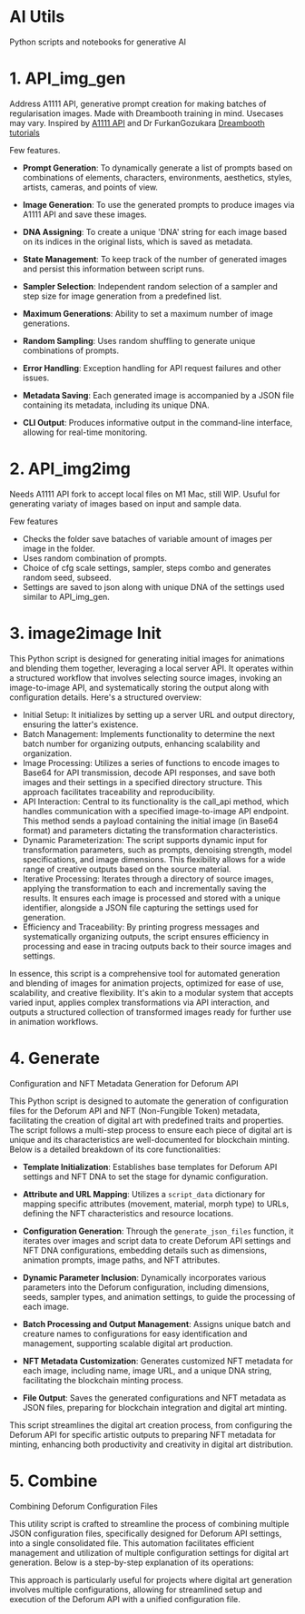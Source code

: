 # AI Utils 
 Python scripts and notebooks for generative AI

# 1. API_img_gen

Address A1111 API, generative prompt creation for making batches of regularisation images. 
Made with Dreambooth training in mind. Usecases may vary. 
Inspired by [A1111 API](https://github.com/AUTOMATIC1111/stable-diffusion-webui/wiki/API)
and Dr FurkanGozukara [Dreambooth tutorials](https://github.com/FurkanGozukara/Stable-Diffusion/blob/main/Tutorials/How-To-Do-SDXL-DreamBooth-Training-With-Best-Settings.md)

Few features.
- **Prompt Generation**: To dynamically generate a list of prompts based on combinations of elements, characters, environments, aesthetics, styles, artists, cameras, and points of view.
- **Image Generation**: To use the generated prompts to produce images via A1111 API and save these images.
- **DNA Assigning**: To create a unique 'DNA' string for each image based on its indices in the original lists, which is saved as metadata.
- **State Management**: To keep track of the number of generated images and persist this information between script runs.
- **Sampler Selection**: Independent random selection of a sampler and step size for image generation from a predefined list.

- **Maximum Generations**: Ability to set a maximum number of image generations.
- **Random Sampling**: Uses random shuffling to generate unique combinations of prompts.
- **Error Handling**: Exception handling for API request failures and other issues.
- **Metadata Saving**: Each generated image is accompanied by a JSON file containing its metadata, including its unique DNA.
- **CLI Output**: Produces informative output in the command-line interface, allowing for real-time monitoring.

# 2. API_img2img
 
 Needs A1111 API fork to accept local files on M1 Mac, still WIP. Usuful for generating variaty of images based on input and sample data.

Few features
- Checks the folder save bataches of variable amount of images per image in the folder.
- Uses random combination of prompts. 
- Choice of cfg scale settings, sampler, steps combo and generates random seed, subseed.
- Settings are saved to json along with unique DNA of the settings used similar to API_img_gen.

# 3. image2image Init 

This Python script is designed for generating initial images for animations and blending them together, leveraging a local server API. It operates within a structured workflow that involves selecting source images, invoking an image-to-image API, and systematically storing the output along with configuration details. Here's a structured overview:

- Initial Setup: It initializes by setting up a server URL and output directory, ensuring the latter's existence.
- Batch Management: Implements functionality to determine the next batch number for organizing outputs, enhancing scalability and organization.
- Image Processing: Utilizes a series of functions to encode images to Base64 for API transmission, decode API responses, and save both images and their settings in a specified directory structure. This approach facilitates traceability and reproducibility.
- API Interaction: Central to its functionality is the call_api method, which handles communication with a specified image-to-image API endpoint. This method sends a payload containing the initial image (in Base64 format) and parameters dictating the transformation characteristics.
- Dynamic Parameterization: The script supports dynamic input for transformation parameters, such as prompts, denoising strength, model specifications, and image dimensions. This flexibility allows for a wide range of creative outputs based on the source material.
- Iterative Processing: Iterates through a directory of source images, applying the transformation to each and incrementally saving the results. It ensures each image is processed and stored with a unique identifier, alongside a JSON file capturing the settings used for generation.
- Efficiency and Traceability: By printing progress messages and systematically organizing outputs, the script ensures efficiency in processing and ease in tracing outputs back to their source images and settings.

In essence, this script is a comprehensive tool for automated generation and blending of images for animation projects, optimized for ease of use, scalability, and creative flexibility. It's akin to a modular system that accepts varied input, applies complex transformations via API interaction, and outputs a structured collection of transformed images ready for further use in animation workflows.

# 4. Generate 

Configuration and NFT Metadata Generation for Deforum API

This Python script is designed to automate the generation of configuration files for the Deforum API and NFT (Non-Fungible Token) metadata, facilitating the creation of digital art with predefined traits and properties. The script follows a multi-step process to ensure each piece of digital art is unique and its characteristics are well-documented for blockchain minting. Below is a detailed breakdown of its core functionalities:

- **Template Initialization**: Establishes base templates for Deforum API settings and NFT DNA to set the stage for dynamic configuration.

- **Attribute and URL Mapping**: Utilizes a `script_data` dictionary for mapping specific attributes (movement, material, morph type) to URLs, defining the NFT characteristics and resource locations.

- **Configuration Generation**: Through the `generate_json_files` function, it iterates over images and script data to create Deforum API settings and NFT DNA configurations, embedding details such as dimensions, animation prompts, image paths, and NFT attributes.

- **Dynamic Parameter Inclusion**: Dynamically incorporates various parameters into the Deforum configuration, including dimensions, seeds, sampler types, and animation settings, to guide the processing of each image.

- **Batch Processing and Output Management**: Assigns unique batch and creature names to configurations for easy identification and management, supporting scalable digital art production.

- **NFT Metadata Customization**: Generates customized NFT metadata for each image, including name, image URL, and a unique DNA string, facilitating the blockchain minting process.

- **File Output**: Saves the generated configurations and NFT metadata as JSON files, preparing for blockchain integration and digital art minting.

This script streamlines the digital art creation process, from configuring the Deforum API for specific artistic outputs to preparing NFT metadata for minting, enhancing both productivity and creativity in digital art distribution.

# 5. Combine 

Combining Deforum Configuration Files

This utility script is crafted to streamline the process of combining multiple JSON configuration files, specifically designed for Deforum API settings, into a single consolidated file. This automation facilitates efficient management and utilization of multiple configuration settings for digital art generation. Below is a step-by-step explanation of its operations:

This approach is particularly useful for projects where digital art generation involves multiple configurations, allowing for streamlined setup and execution of the Deforum API with a unified configuration file.
